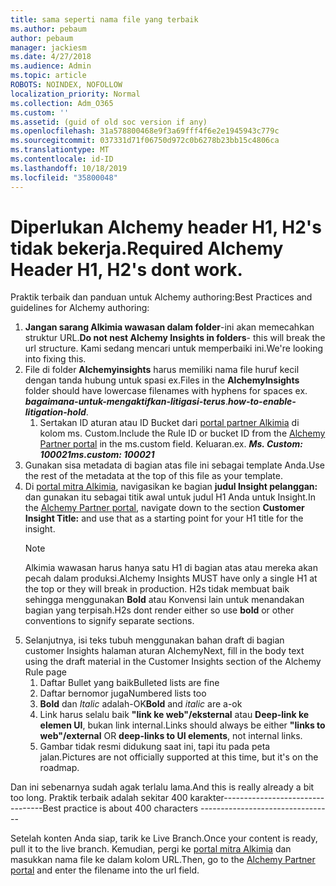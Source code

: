 ```yaml
---
title: sama seperti nama file yang terbaik
ms.author: pebaum
author: pebaum
manager: jackiesm
ms.date: 4/27/2018
ms.audience: Admin
ms.topic: article
ROBOTS: NOINDEX, NOFOLLOW
localization_priority: Normal
ms.collection: Adm_O365
ms.custom: ''
ms.assetid: (guid of old soc version if any)
ms.openlocfilehash: 31a578800468e9f3a69fff4f6e2e1945943c779c
ms.sourcegitcommit: 037331d71f06750d972c0b6278b23bb15c4806ca
ms.translationtype: MT
ms.contentlocale: id-ID
ms.lasthandoff: 10/18/2019
ms.locfileid: "35800048"
---
```

# <a name="required-alchemy-header-h1-h2s-dont-work"></a><span data-ttu-id="65833-102">Diperlukan Alchemy header H1, H2's tidak bekerja.</span><span class="sxs-lookup"><span data-stu-id="65833-102">Required Alchemy Header H1, H2's dont work.</span></span>
<span data-ttu-id="65833-103">Praktik terbaik dan panduan untuk Alchemy authoring:</span><span class="sxs-lookup"><span data-stu-id="65833-103">Best Practices and guidelines for Alchemy authoring:</span></span>

1. <span data-ttu-id="65833-104">**Jangan sarang Alkimia wawasan dalam folder**-ini akan memecahkan struktur URL.</span><span class="sxs-lookup"><span data-stu-id="65833-104">**Do not nest Alchemy Insights in folders**- this will break the url structure.</span></span> <span data-ttu-id="65833-105">Kami sedang mencari untuk memperbaiki ini.</span><span class="sxs-lookup"><span data-stu-id="65833-105">We're looking into fixing this.</span></span>
1. <span data-ttu-id="65833-106">File di folder **Alchemyinsights** harus memiliki nama file huruf kecil dengan tanda hubung untuk spasi ex.</span><span class="sxs-lookup"><span data-stu-id="65833-106">Files in the **AlchemyInsights** folder should have lowercase filenames with hyphens for spaces ex.</span></span> <span data-ttu-id="65833-107">***bagaimana-untuk-mengaktifkan-litigasi-terus***.</span><span class="sxs-lookup"><span data-stu-id="65833-107">***how-to-enable-litigation-hold***.</span></span>
    1. <span data-ttu-id="65833-108">Sertakan ID aturan atau ID Bucket dari [portal partner Alkimia](https://alchemyportal.azurewebsites.net) di kolom ms. Custom.</span><span class="sxs-lookup"><span data-stu-id="65833-108">Include the Rule ID or bucket ID from the [Alchemy Partner portal](https://alchemyportal.azurewebsites.net) in the ms.custom field.</span></span> <span data-ttu-id="65833-109">Keluaran.</span><span class="sxs-lookup"><span data-stu-id="65833-109">ex.</span></span> <span data-ttu-id="65833-110">***Ms. Custom: 100021***</span><span class="sxs-lookup"><span data-stu-id="65833-110">***ms.custom: 100021***</span></span>
1. <span data-ttu-id="65833-111">Gunakan sisa metadata di bagian atas file ini sebagai template Anda.</span><span class="sxs-lookup"><span data-stu-id="65833-111">Use the rest of the metadata at the top of this file as your template.</span></span>
1. <span data-ttu-id="65833-112">Di [portal mitra Alkimia](https://alchemyportal.azurewebsites.net), navigasikan ke bagian **judul Insight pelanggan:** dan gunakan itu sebagai titik awal untuk judul H1 Anda untuk Insight.</span><span class="sxs-lookup"><span data-stu-id="65833-112">In the [Alchemy Partner portal](https://alchemyportal.azurewebsites.net), navigate down to the section **Customer Insight Title:** and use that as a starting point for your H1 title for the insight.</span></span> 
    > [!NOTE]
    > <span data-ttu-id="65833-113">Alkimia wawasan harus hanya satu H1 di bagian atas atau mereka akan pecah dalam produksi.</span><span class="sxs-lookup"><span data-stu-id="65833-113">Alchemy Insights MUST have only a single H1 at the top or they will break in production.</span></span> <span data-ttu-id="65833-114">H2s tidak membuat baik sehingga menggunakan **Bold** atau Konvensi lain untuk menandakan bagian yang terpisah.</span><span class="sxs-lookup"><span data-stu-id="65833-114">H2s dont render either so use **bold** or other conventions to signify separate sections.</span></span>
1. <span data-ttu-id="65833-115">Selanjutnya, isi teks tubuh menggunakan bahan draft di bagian customer Insights halaman aturan Alchemy</span><span class="sxs-lookup"><span data-stu-id="65833-115">Next, fill in the body text using the draft material in the Customer Insights section of the Alchemy Rule page</span></span>
    1. <span data-ttu-id="65833-116">Daftar Bullet yang baik</span><span class="sxs-lookup"><span data-stu-id="65833-116">Bulleted lists are fine</span></span>
    1. <span data-ttu-id="65833-117">Daftar bernomor juga</span><span class="sxs-lookup"><span data-stu-id="65833-117">Numbered lists too</span></span>
    1. <span data-ttu-id="65833-118">**Bold** dan *Italic* adalah-OK</span><span class="sxs-lookup"><span data-stu-id="65833-118">**Bold** and *italic* are a-ok</span></span>
    1. <span data-ttu-id="65833-119">Link harus selalu baik **"link ke web"/eksternal** atau **Deep-link ke elemen UI**, bukan link internal.</span><span class="sxs-lookup"><span data-stu-id="65833-119">Links should always be either **"links to web"/external** OR **deep-links to UI elements**, not internal links.</span></span>
    1. <span data-ttu-id="65833-120">Gambar tidak resmi didukung saat ini, tapi itu pada peta jalan.</span><span class="sxs-lookup"><span data-stu-id="65833-120">Pictures are not officially supported at this time, but it's on the roadmap.</span></span>

<span data-ttu-id="65833-121">Dan ini sebenarnya sudah agak terlalu lama.</span><span class="sxs-lookup"><span data-stu-id="65833-121">And this is really already a bit too long.</span></span> <span data-ttu-id="65833-122">Praktik terbaik adalah sekitar 400 karakter---------------------------------</span><span class="sxs-lookup"><span data-stu-id="65833-122">Best practice is about 400 characters ---------------------------------</span></span>

<span data-ttu-id="65833-123">Setelah konten Anda siap, tarik ke Live Branch.</span><span class="sxs-lookup"><span data-stu-id="65833-123">Once your content is ready, pull it to the live branch.</span></span> <span data-ttu-id="65833-124">Kemudian, pergi ke [portal mitra Alkimia](https://alchemyportal.azurewebsites.net) dan masukkan nama file ke dalam kolom URL.</span><span class="sxs-lookup"><span data-stu-id="65833-124">Then, go to the [Alchemy Partner portal](https://alchemyportal.azurewebsites.net) and enter the filename into the url field.</span></span> 